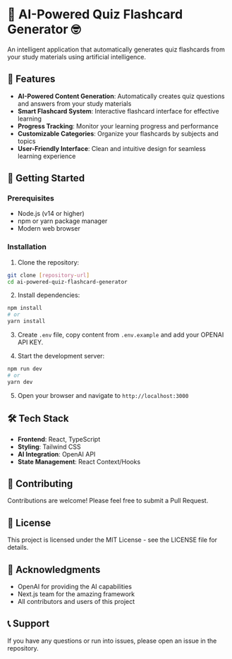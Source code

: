 # 🤖 AI-Powered Quiz Flashcard Generator 🤓

An intelligent application that automatically generates quiz flashcards from your study materials using artificial intelligence.

## 🌟 Features

- **AI-Powered Content Generation**: Automatically creates quiz questions and answers from your study materials
- **Smart Flashcard System**: Interactive flashcard interface for effective learning
- **Progress Tracking**: Monitor your learning progress and performance
- **Customizable Categories**: Organize your flashcards by subjects and topics
- **User-Friendly Interface**: Clean and intuitive design for seamless learning experience

## 🚀 Getting Started

### Prerequisites

- Node.js (v14 or higher)
- npm or yarn package manager
- Modern web browser

### Installation

1. Clone the repository:
```bash
git clone [repository-url]
cd ai-powered-quiz-flashcard-generator
```

2. Install dependencies:
```bash
npm install
# or
yarn install
```

3. Create `.env` file, copy content from `.env.example` and add your OPENAI API KEY.

4. Start the development server:
```bash
npm run dev
# or
yarn dev
```

5. Open your browser and navigate to `http://localhost:3000`

## 🛠️ Tech Stack

- **Frontend**: React, TypeScript
- **Styling**: Tailwind CSS
- **AI Integration**: OpenAI API
- **State Management**: React Context/Hooks

## 🤝 Contributing

Contributions are welcome! Please feel free to submit a Pull Request.

## 📄 License

This project is licensed under the MIT License - see the LICENSE file for details.

## 🙏 Acknowledgments

- OpenAI for providing the AI capabilities
- Next.js team for the amazing framework
- All contributors and users of this project

## 📞 Support

If you have any questions or run into issues, please open an issue in the repository. 